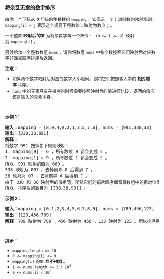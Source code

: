 ### [将杂乱无章的数字排序](https://leetcode-cn.com/problems/sort-the-jumbled-numbers)

<p>给你一个下标从 <strong>0</strong>&nbsp;开始的整数数组&nbsp;<code>mapping</code>&nbsp;，它表示一个十进制数的映射规则，<code>mapping[i] = j</code>&nbsp;表示这个规则下将数位&nbsp;<code>i</code>&nbsp;映射为数位 <code>j</code>&nbsp;。</p>

<p>一个整数 <strong>映射后的值</strong>&nbsp;为将原数字每一个数位 <code>i</code>&nbsp;（<code>0 &lt;= i &lt;= 9</code>）映射为&nbsp;<code>mapping[i]</code>&nbsp;。</p>

<p>另外给你一个整数数组&nbsp;<code>nums</code>&nbsp;，请你将数组<em>&nbsp;</em><code>nums</code>&nbsp;中每个数按照它们映射后对应数字非递减顺序排序后返回。</p>

<p><strong>注意：</strong></p>

<ul>
	<li>如果两个数字映射后对应的数字大小相同，则将它们按照输入中的 <strong>相对顺序</strong>&nbsp;排序。</li>
	<li><code>nums</code>&nbsp;中的元素只有在排序的时候需要按照映射后的值进行比较，返回的值应该是输入的元素本身。</li>
</ul>

<p>&nbsp;</p>

<p><strong>示例 1：</strong></p>

<pre>
<b>输入：</b>mapping = [8,9,4,0,2,1,3,5,7,6], nums = [991,338,38]
<b>输出：</b>[338,38,991]
<b>解释：</b>
将数字 991 按照如下规则映射：
1. mapping[9] = 6 ，所有数位 9 都会变成 6 。
2. mapping[1] = 9 ，所有数位 1 都会变成 9 。
所以，991 映射的值为 669 。
338 映射为 007 ，去掉前导 0 后得到 7 。
38 映射为 07 ，去掉前导 0 后得到 7 。
由于 338 和 38 映射后的值相同，所以它们的前后顺序保留原数组中的相对位置关系，338 在 38 的前面。
所以，排序后的数组为 [338,38,991] 。
</pre>

<p><strong>示例 2：</strong></p>

<pre>
<b>输入：</b>mapping = [0,1,2,3,4,5,6,7,8,9], nums = [789,456,123]
<b>输出：</b>[123,456,789]
<b>解释：</b>789 映射为 789 ，456 映射为 456 ，123 映射为 123 。所以排序后数组为 [123,456,789] 。
</pre>

<p>&nbsp;</p>

<p><strong>提示：</strong></p>

<ul>
	<li><code>mapping.length == 10</code></li>
	<li><code>0 &lt;= mapping[i] &lt;= 9</code></li>
	<li><code>mapping[i]</code>&nbsp;的值 <strong>互不相同</strong>&nbsp;。</li>
	<li><code>1 &lt;= nums.length &lt;= 3 * 10<sup>4</sup></code></li>
	<li><code>0 &lt;= nums[i] &lt; 10<sup>9</sup></code></li>
</ul>
